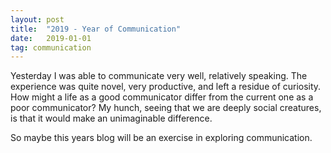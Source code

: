 ```yaml
---
layout: post
title:  "2019 - Year of Communication"
date:   2019-01-01
tag: communication
---
```

Yesterday I was able to communicate very well, relatively speaking. The experience was quite novel, very productive, and left a residue of curiosity. How might a life as a good communicator differ from the current one as a poor communicator? My hunch, seeing that we are deeply social creatures, is that it would make an unimaginable difference.

So maybe this years blog will be an exercise in exploring communication.  

